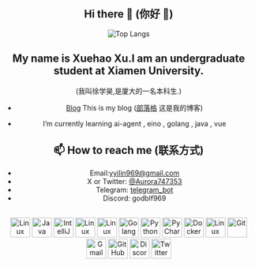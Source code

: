 <!--![蓝屏](tokisaki-kurumi.gif)-->

  <div align="center">
    
  ## Hi there 👋 (你好 👋)
  
  ![Top Langs](https://github-readme-stats.vercel.app/api/top-langs/?username=godblf&layout=compact&theme=radical)

<!--
**GodBlf/GodBlf** is a ✨ _special_ ✨ repository because its `README.md` (this file) appears on your GitHub profile.

Here are some ideas to get you started:
-->
## My name is Xuehao Xu.I am an undergraduate student at Xiamen University. 
(我叫徐学昊,是厦大的一名本科生.)
- [Blog](https://godblf.github.io/) This is my blog ([部落格](https://godblf.github.io/) 这是我的博客)

- I’m currently learning ai-agent , eino , golang , java , vue

</div>

<div align="center">

## 📫 How to reach me (联系方式)

  
- Email:yyilin969@gmail.com
- X or Twitter: [@Aurora747353](https://x.com/Aurora747353)
- Telegram: [telegram_bot](https://t.me/GodBlfBot)
- Discord: godblf969



</div>

<!-- 技术栈图标 -->
<p align="center">
  <br>
  <img src="https://skillicons.dev/icons?i=spring" alt="Linux" width="40" height="40" />
  <img src="https://skillicons.dev/icons?i=java" alt="Java" width="40" height="40" />
  <img src="https://skillicons.dev/icons?i=idea" alt="IntelliJ IDEA" width="40" height="40" />
  <img src="https://skillicons.dev/icons?i=maven" alt="Linux" width="40" height="40" />
  
  <img src="https://skillicons.dev/icons?i=redis" alt="Linux" width="40" height="40" />
  <img src="https://skillicons.dev/icons?i=go" alt="Golang" width="40" height="40" />
  <img src="https://skillicons.dev/icons?i=python" alt="Python" width="40" height="40" />
  <img src="https://skillicons.dev/icons?i=pycharm" alt="PyCharm" width="40" height="40" />
  <img src="https://skillicons.dev/icons?i=docker" alt="Docker" width="40" height="40" />
  <img src="https://skillicons.dev/icons?i=linux" alt="Linux" width="40" height="40" />
  <img src="https://skillicons.dev/icons?i=git" alt="Git" width="40" height="40" />
  <img src="https://skillicons.dev/icons?i=gmail" alt="Gmail" width="40" height="40" />
  <img src="https://skillicons.dev/icons?i=github" alt="GitHub" width="40" height="40" />
  <img src="https://skillicons.dev/icons?i=discord" alt="Discord" width="40" height="40" />
  <img src="https://skillicons.dev/icons?i=twitter" alt="Twitter" width="40" height="40" /> 
</p>




